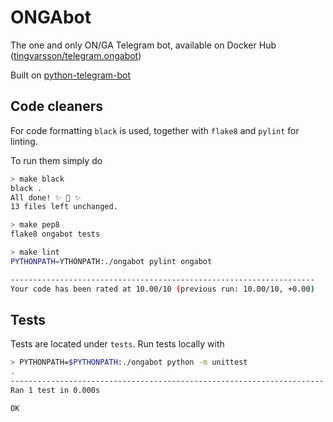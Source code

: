 # ONGAbot

The one and only ON/GA Telegram bot, available on Docker Hub ([tingvarsson/telegram.ongabot](https://hub.docker.com/r/tingvarsson/telegram.ongabot/))

Built on [python-telegram-bot](https://github.com/python-telegram-bot/python-telegram-bot)

## Code cleaners

For code formatting `black` is used, together with `flake8` and `pylint` for linting.

To run them simply do

```bash
> make black
black .
All done! ✨ 🍰 ✨
13 files left unchanged.

> make pep8
flake8 ongabot tests

> make lint
PYTHONPATH=YTHONPATH:./ongabot pylint ongabot

--------------------------------------------------------------------
Your code has been rated at 10.00/10 (previous run: 10.00/10, +0.00)

```

## Tests

Tests are located under `tests`. Run tests locally with

```bash
> PYTHONPATH=$PYTHONPATH:./ongabot python -m unittest
.
----------------------------------------------------------------------
Ran 1 test in 0.000s

OK

```
